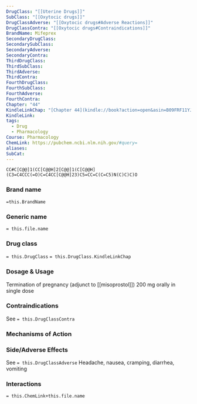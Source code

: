 ```yaml
---
DrugClass: "[[Uterine Drugs]]"
SubClass: "[[Oxytocic drugs]]"
DrugClassAdverse: "[[Oxytocic drugs#Adverse Reactions]]"
DrugClassContra: "[[Oxytocic drugs#Contraindications]]"
BrandName: Mifeprex
SecondaryDrugClass: 
SecondarySubClass: 
SecondaryAdverse: 
SecondaryContra: 
ThirdDrugClass: 
ThirdSubClass: 
ThirdAdverse: 
ThirdContra: 
FourthDrugClass: 
FourthSubClass: 
FourthAdverse: 
FourthContra: 
Chapter: "44"
KindleLinkChap: "[Chapter 44](kindle://book?action=open&asin=B09FRF11YJ&location=25702)"
KindleLink: 
tags:
  - Drug
  - Pharmacology
Course: Pharmacology
ChemLink: https://pubchem.ncbi.nlm.nih.gov/#query=
aliases: 
SubCat:
---
```

```smiles
CC#C[C@@]1(CC[C@@H]2[C@@]1(C[C@@H](C3=C4CCC(=O)C=C4CC[C@@H]23)C5=CC=C(C=C5)N(C)C)C)O
```

### Brand name
`=this.BrandName`

### Generic name
`= this.file.name`

### Drug class 
`= this.DrugClass`
	`= this.DrugClass.KindleLinkChap`

### Dosage & Usage
Termination of pregnancy (adjunct to [[misoprostol]])
200 mg orally in single dose

### Contraindications
See `= this.DrugClassContra`

### Mechanisms of Action


### Side/Adverse Effects
See `= this.DrugClassAdverse`
Headache, nausea, cramping, diarrhea, vomiting

### Interactions

`= this.ChemLink+this.file.name`


